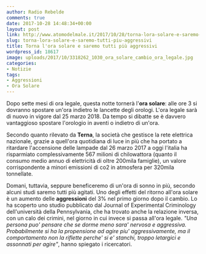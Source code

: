 ```yaml
---
author: Radio Rebelde
comments: true
date: 2017-10-28 14:48:34+00:00
layout: post
link: http://www.atomodelmale.it/2017/10/28/torna-lora-solare-e-saremo-tutti-piu-aggressivi/
slug: torna-lora-solare-e-saremo-tutti-piu-aggressivi
title: Torna l'ora solare e saremo tutti più aggressivi
wordpress_id: 18617
image: uploads/2017/10/3318262_1030_ora_solare_cambio_ora_legale.jpg
categories:
- Notizie
tags:
- Aggressioni
- Ora Solare
---
```


Dopo sette mesi di ora legale, questa notte tornerà l'**ora solare**: alle ore 3 si dovranno spostare un'ora indietro le lancette degli orologi. L'ora legale sarà di nuovo in vigore dal 25 marzo 2018. Da tempo si dibatte se è davvero vantaggioso spostare l'orologio in aventi o indietro di un'ora.

Secondo quanto rilevato da **Terna**, la società che gestisce la rete elettrica nazionale, grazie a quell'ora quotidiana di luce in più che ha portato a ritardare l'accensione delle lampade dal 26 marzo 2017 a oggi l'italia ha risparmiato complessivamente 567 milioni di chilowattora (quanto il consumo medio annuo di elettricità di oltre 200mila famiglie), un valore corrispondente a minori emissioni di co2 in atmosfera per 320mila tonnellate.

Domani, tuttavia, seppure beneficeremo di un'ora di sonno in più, secondo alcuni studi saremo tutti più agitati.
Uno degli effetti del ritorno all'ora solare è un aumento delle **aggressioni** del 3% nel primo giorno dopo il cambio.
Lo ha scoperto uno studio pubblicato dal Journal of Experimental Criminology dell'università della Pennsylvania, che ha trovato anche la relazione inversa, con un calo dei crimini, nel giorno in cui invece si passa all'ora legale.
_"Una persona puo' pensare che se dorme meno sara' nervosa e aggressiva. Probabilmente si ha la propensione ad agire piu' aggressivamente, ma il comportamento non la riflette perche' si e' stanchi, troppo letargici e assonnati per agire"_, hanno spiegato i ricercatori.
